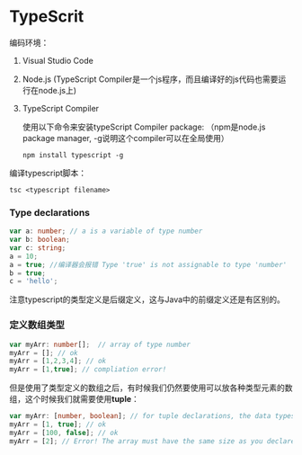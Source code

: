 # TypeScrit

编码环境：

1. Visual Studio Code

2. Node.js (TypeScript Compiler是一个js程序，而且编译好的js代码也需要运行在node.js上)

3. TypeScript Compiler

   使用以下命令来安装typeScript Compiler package: （npm是node.js package manager, -g说明这个compiler可以在全局使用）

   ```
   npm install typescript -g
   ```

编译typescript脚本：

```shell
tsc <typescript filename>
```

### Type declarations

```typescript
var a: number; // a is a variable of type number
var b: boolean;
var c: string;
a = 10;
a = true; //编译器会报错 Type 'true' is not assignable to type 'number'
b = true;
c = 'hello';
```

注意typescript的类型定义是后缀定义，这与Java中的前缀定义还是有区别的。

### 定义数组类型

```typescript
var myArr: number[];  // array of type number
myArr = []; // ok
myArr = [1,2,3,4]; // ok
myArr = [1,true]; // compliation error!
```

但是使用了类型定义的数组之后，有时候我们仍然要使用可以放各种类型元素的数组，这个时候我们就需要使用**tuple**：

```typescript
var myArr: [number, boolean]; // for tuple declarations, the data types are specified like elements inside the  []
myArr = [1, true]; // ok
myArr = [100, false]; // ok
myArr = [2]; // Error! The array must have the same size as you declared!
```

